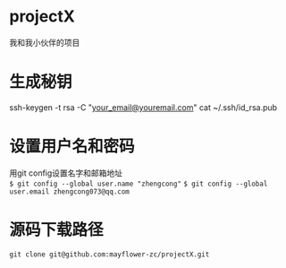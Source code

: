 projectX
========

我和我小伙伴的项目

生成秘钥
========
ssh-keygen -t rsa -C "your_email@youremail.com"
cat ~/.ssh/id_rsa.pub

设置用户名和密码
========
用git config设置名字和邮箱地址<br/>
`
$ git config --global user.name "zhengcong"
`
`
$ git config --global user.email zhengcong073@qq.com
`

源码下载路径
==========
`
git clone git@github.com:mayflower-zc/projectX.git
`
